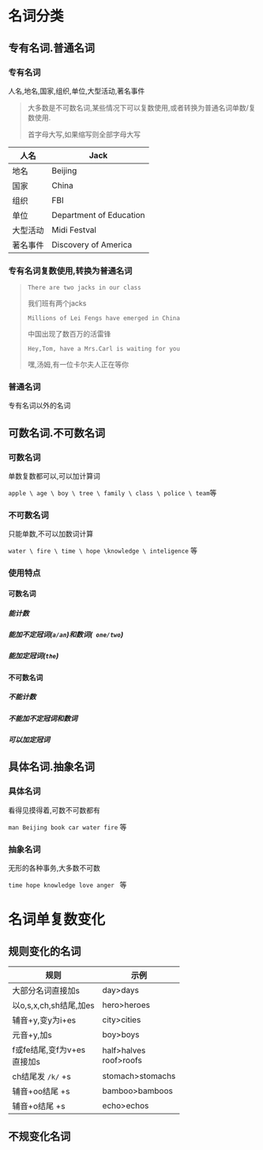 # 名词分类

## 专有名词.普通名词

### 专有名词

人名,地名,国家,组织,单位,大型活动,著名事件

> 大多数是不可数名词,某些情况下可以复数使用,或者转换为普通名词单数/复数使用.
>
> 首字母大写,如果缩写则全部字母大写

| 人名     | Jack                    |
| -------- | ----------------------- |
| 地名     | Beijing                 |
| 国家     | China                   |
| 组织     | FBI                     |
| 单位     | Department of Education |
| 大型活动 | Midi Festval            |
| 著名事件 | Discovery of America    |

### 专有名词复数使用,转换为普通名词

> `There are two jacks in our class`
>
> 我们班有两个jacks
>
> `Millions of Lei Fengs have emerged in China`
>
> 中国出现了数百万的活雷锋
>
> `Hey,Tom, have a Mrs.Carl is waiting for you`
>
> 嘿,汤姆,有一位卡尔夫人正在等你

### 普通名词

专有名词以外的名词

## 可数名词.不可数名词

### 可数名词

单数复数都可以,可以加计算词

`apple \ age \ boy \ tree \ family \ class \ police \ team`等

### 不可数名词

只能单数,不可以加数词计算

`water \ fire \ time \ hope \knowledge \ inteligence` 等



### 使用特点

#### 可数名词

##### 能计数

##### 能加不定冠词(` a/an `)和数词(` one/two`)

##### 能加定冠词(`the`)

#### 不可数名词

##### 不能计数

##### 不能加不定冠词和数词

##### 可以加定冠词



## 具体名词.抽象名词

### 具体名词

看得见摸得着,可数不可数都有

`man Beijing book car water fire` 等

### 抽象名词

无形的各种事务,大多数不可数

`time hope knowledge love anger ` 等



# 名词单复数变化

## 规则变化的名词

| 规则                              | 示例                        |
| --------------------------------- | --------------------------- |
| 大部分名词直接加s                 | day>days                    |
| 以o,s,x,ch,sh结尾,加es            | hero>heroes                 |
| 辅音+y,变y为i+es                  | city>cities                 |
| 元音+y,加s                        | boy>boys                    |
| f或fe结尾,变f为v+es <br/> 直接加s | half>halves<br/> roof>roofs |
| ch结尾发 `/k/` +s                 | stomach>stomachs            |
| 辅音+oo结尾 +s                    | bamboo>bamboos              |
| 辅音+o结尾 +s                     | echo>echos                  |

## 不规变化名词